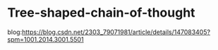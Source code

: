 # Tree-shaped-chain-of-thought
blog:https://blog.csdn.net/2303_79071981/article/details/147083405?spm=1001.2014.3001.5501
